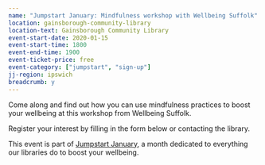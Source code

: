 ```yaml
---
name: "Jumpstart January: Mindfulness workshop with Wellbeing Suffolk"
location: gainsborough-community-library
location-text: Gainsborough Community Library
event-start-date: 2020-01-15
event-start-time: 1800
event-end-time: 1900
event-ticket-price: free
event-category: ["jumpstart", "sign-up"]
jj-region: ipswich
breadcrumb: y
---
```


Come along and find out how you can use mindfulness practices to boost your wellbeing at this workshop from Wellbeing Suffolk.

Register your interest by filling in the form below or contacting the library.

This event is part of [Jumpstart January](/jumpstart-january/), a month dedicated to everything our libraries do to boost your wellbeing.
